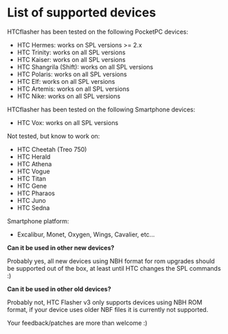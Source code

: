 # List of supported devices #

HTCflasher has been tested on the following PocketPC devices:

  * HTC Hermes: works on SPL versions >= 2.x
  * HTC Trinity: works on all SPL versions
  * HTC Kaiser: works on all SPL versions
  * HTC Shangrila (Shift): works on all SPL versions
  * HTC Polaris: works on all SPL versions
  * HTC Elf: works on all SPL versions
  * HTC Artemis: works on all SPL versions
  * HTC Nike: works on all SPL versions

HTCflasher has been tested on the following Smartphone devices:

  * HTC Vox: works on all SPL versions

Not tested, but know to work on:

  * HTC Cheetah (Treo 750)
  * HTC Herald
  * HTC Athena
  * HTC Vogue
  * HTC Titan
  * HTC Gene
  * HTC Pharaos
  * HTC Juno
  * HTC Sedna

Smartphone platform:

  * Excalibur, Monet, Oxygen, Wings, Cavalier, etc...

**Can it be used in other new devices?**

Probably yes, all new devices using NBH format for rom upgrades should be supported out of the box, at least until HTC changes the SPL commands :)

**Can it be used in other old devices?**

Probably not, HTC Flasher v3 only supports devices using NBH ROM format, if your device uses older NBF files it is currently not supported.

Your feedback/patches are more than welcome :)